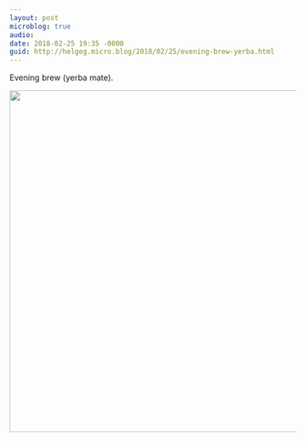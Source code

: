 ```yaml
---
layout: post
microblog: true
audio: 
date: 2018-02-25 19:35 -0000
guid: http://helgeg.micro.blog/2018/02/25/evening-brew-yerba.html
---
```

Evening brew (yerba mate). 

<img src="http://microblog.helgegudmundsen.com/uploads/2018/91df23a490.jpg" width="599" height="600" />
